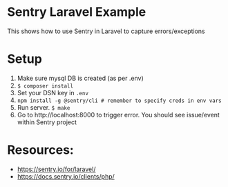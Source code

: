 # Sentry Laravel Example

This shows how to use Sentry in Laravel to capture errors/exceptions

# Setup
1. Make sure mysql DB is created (as per .env)
2. `$ composer install`
3. Set your DSN key in `.env`
4. `npm install -g @sentry/cli # remember to specify creds in env vars`
3. Run server. `$ make`
4. Go to http://localhost:8000 to trigger error. You should see issue/event within Sentry project

# Resources:
- https://sentry.io/for/laravel/
- https://docs.sentry.io/clients/php/
